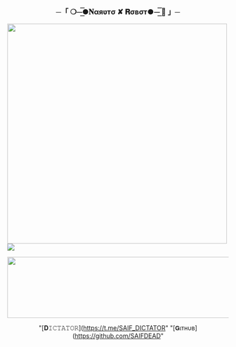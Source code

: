 
<h3 align="center">
    ─「 ❍⏤͟͞●𝐍αяʋтσ ✘ 𝐑σвσт●⏤͟͞ 🫧 」─
</h3>

<p3 align="center">
  <img src="https://graph.org/file/0bc8bb883ede5374da2ec.jpg"width="500">
</h3>


  <img src="https://readme-typing-svg.herokuapp.com?color=DC143C&center=true&lines=──+「+❍⏤͟͞●+𝐍αяʋтσ+✘+𝐑σвσт+●⏤͟͞ +🫧+」+──;𝙰𝚗+𝙰𝚍𝚟𝚊𝚗𝚌𝚎𝚍+𝙶𝚛𝚘𝚞𝚙𝚜+𝙼𝚊𝚗𝚊𝚐𝚎𝚖𝚎𝚗𝚝'𝚜+𝙱𝚘𝚝.&width=600&height=180">
</p>















<p align="center"><a href="https://dashboard.heroku.com/new?template=https://github.com/SAIFDEAD/NARUTO-ROBOT"> <img src="https://img.shields.io/badge/Deploy%20On%20Heroku-green?style=for-the-badge&logo=heroku" width="520" height="138.45"/></a></p>







"[𝐃𝙸𝙲𝚃𝙰𝚃𝙾𝚁](https://t.me/SAIF_DICTATOR"
"[𝗚ιтнυв](https://github.com/SAIFDEAD"
